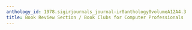 ```yaml
---
anthology_id: 1978.sigirjournals_journal-ir0anthology0volumeA12A4.3
title: Book Review Section / Book Clubs for Computer Professionals
---
```

